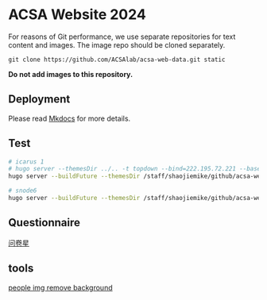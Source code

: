 # ACSA Website 2024

For reasons of Git performance, we use separate repositories for text content and images. The image repo should be cloned separately.

```
git clone https://github.com/ACSAlab/acsa-web-data.git static
```

**Do not add images to this repository.**

## Deployment

Please read [Mkdocs](https://docs.acsalab.com/) for more details.

## Test

```bash
# icarus 1
# hugo server --themesDir ../.. -t topdown --bind=222.195.72.221 --baseURL=http://222.195.72.221 -p 1314 -D -d ../../../public_2
hugo server --buildFuture --themesDir /staff/shaojiemike/github/acsa-web-test/themes -t topdown --bind=222.195.72.221 --baseURL=http://222.195.72.221 -p 1316 -D -d ./public

# snode6 
hugo server --buildFuture --themesDir /staff/shaojiemike/github/acsa-web-test/themes -t topdown --bind=snode6.acsalab.com --baseURL=http://snode6.acsalab.com -p 1316 -D -d ./public
```

## Questionnaire

[问卷星](https://www.wjx.top/vm/tUtw8Q3.aspx) 

## tools

[people img remove background](https://www.remove.bg/zh/upload)

